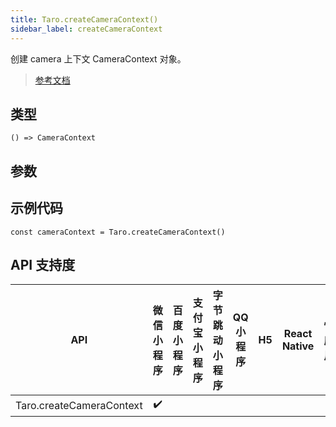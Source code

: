 ```yaml
---
title: Taro.createCameraContext()
sidebar_label: createCameraContext
---
```


创建 camera 上下文 CameraContext 对象。

> [参考文档](https://developers.weixin.qq.com/miniprogram/dev/api/media/camera/wx.createCameraContext.html)

## 类型

```tsx
() => CameraContext
```

## 参数

## 示例代码

```tsx
const cameraContext = Taro.createCameraContext()
```

## API 支持度

| API | 微信小程序 | 百度小程序 | 支付宝小程序 | 字节跳动小程序 | QQ 小程序 | H5 | React Native | 快应用 |
| :---: | :---: | :---: | :---: | :---: | :---: | :---: | :---: | :---: |
| Taro.createCameraContext | ✔️ |  |  |  |  |  |  |  |
